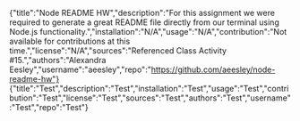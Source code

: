 {"title":"Node README HW","description":"For this assignment we were required to generate a great README file directly from our terminal using Node.js functionality.","installation":"N/A","usage":"N/A","contribution":"Not available for contributions at this time.","license":"N/A","sources":"Referenced Class Activity #15.","authors":"Alexandra Eesley","username":"aeesley","repo":"https://github.com/aeesley/node-readme-hw"}
{"title":"Test","description":"Test","installation":"Test","usage":"Test","contribution":"Test","license":"Test","sources":"Test","authors":"Test","username":"Test","repo":"Test"}
